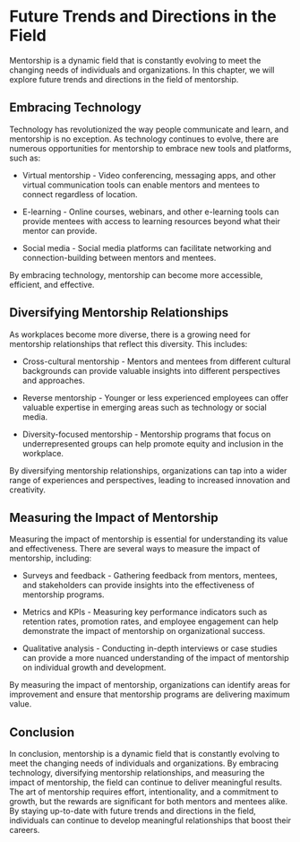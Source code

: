 Future Trends and Directions in the Field
=====================================================

Mentorship is a dynamic field that is constantly evolving to meet the changing needs of individuals and organizations. In this chapter, we will explore future trends and directions in the field of mentorship.

Embracing Technology
--------------------

Technology has revolutionized the way people communicate and learn, and mentorship is no exception. As technology continues to evolve, there are numerous opportunities for mentorship to embrace new tools and platforms, such as:

* Virtual mentorship - Video conferencing, messaging apps, and other virtual communication tools can enable mentors and mentees to connect regardless of location.

* E-learning - Online courses, webinars, and other e-learning tools can provide mentees with access to learning resources beyond what their mentor can provide.

* Social media - Social media platforms can facilitate networking and connection-building between mentors and mentees.

By embracing technology, mentorship can become more accessible, efficient, and effective.

Diversifying Mentorship Relationships
-------------------------------------

As workplaces become more diverse, there is a growing need for mentorship relationships that reflect this diversity. This includes:

* Cross-cultural mentorship - Mentors and mentees from different cultural backgrounds can provide valuable insights into different perspectives and approaches.

* Reverse mentorship - Younger or less experienced employees can offer valuable expertise in emerging areas such as technology or social media.

* Diversity-focused mentorship - Mentorship programs that focus on underrepresented groups can help promote equity and inclusion in the workplace.

By diversifying mentorship relationships, organizations can tap into a wider range of experiences and perspectives, leading to increased innovation and creativity.

Measuring the Impact of Mentorship
----------------------------------

Measuring the impact of mentorship is essential for understanding its value and effectiveness. There are several ways to measure the impact of mentorship, including:

* Surveys and feedback - Gathering feedback from mentors, mentees, and stakeholders can provide insights into the effectiveness of mentorship programs.

* Metrics and KPIs - Measuring key performance indicators such as retention rates, promotion rates, and employee engagement can help demonstrate the impact of mentorship on organizational success.

* Qualitative analysis - Conducting in-depth interviews or case studies can provide a more nuanced understanding of the impact of mentorship on individual growth and development.

By measuring the impact of mentorship, organizations can identify areas for improvement and ensure that mentorship programs are delivering maximum value.

Conclusion
----------

In conclusion, mentorship is a dynamic field that is constantly evolving to meet the changing needs of individuals and organizations. By embracing technology, diversifying mentorship relationships, and measuring the impact of mentorship, the field can continue to deliver meaningful results. The art of mentorship requires effort, intentionality, and a commitment to growth, but the rewards are significant for both mentors and mentees alike. By staying up-to-date with future trends and directions in the field, individuals can continue to develop meaningful relationships that boost their careers.
